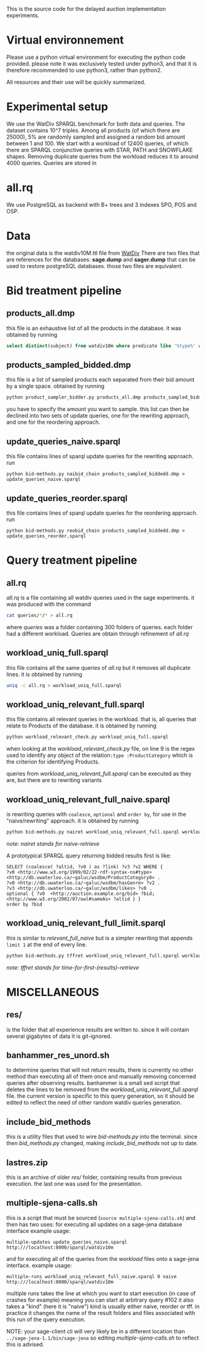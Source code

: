 

This is the source code for the delayed auction implementation experiments.

# Virtual environnement
Please use a python virtual environment for executing the python code provided.
please note it was exclusively tested under python3, and that it is therefore
recommended to use python3, rather than python2.

All resources and their use will be quickly summarized.

# Experimental setup

We use the WatDiv  SPARQL benchmark for both data and queries. The
dataset contains 10^7 triples. Among all products (of which there are 25000), 5%
are randomly sampled and assigned a random bid amount between 1 and 100.
We start with a workload of 12400 queries, of which there are SPARQL
conjunctive queries with STAR, PATH and SNOWFLAKE shapes. Removing
duplicate queries from the workload reduces it to around 4000 queries. Queries are stored in 
# all.rq

We use PostgreSQL as backend with B+ trees and 3 indexes SPO, POS and
OSP.

# Data
the original data is the watdiv10M.ttl file from [WatDiv](https://dsg.uwaterloo.ca/watdiv/#download)
There are two files that are references for the databases:
**sage.dump** and **sager.dump** that can be used to restore postgreSQL databases.
those two files are equivalent.
# Bid treatment pipeline
## products_all.dmp
this file is an exhaustive list of all the products in the database. it was obtained by running
```sql
select distinct(subject) from watdiv10m where predicate like '%type%' and object like '%ProductCategory%';
```

## products_sampled_bidded.dmp
this file is a list of sampled products each separated from their bid amount by a single space.
obtained by running
```bash
python product_sampler_bidder.py products_all.dmp products_sampled_bidded.dmp 1250
```
you have to specify the amount you want to sample.
this list can then be declined into two sets of update queries, one for the rewriting approach,
and one for the reordering approach.

## update_queries_naive.sparql
this file contains lines of sparql update queries for the rewriting approach.
run
```
python bid-methods.py naibid_chain products_sampled_biddedd.dmp > update_queries_naive.sparql
```

## update_queries_reorder.sparql
this file contains lines of sparql update queries for the reordering approach.
run
```
python bid-methods.py reobid_chain products_sampled_biddedd.dmp > update_queries_reorder.sparql
```

# Query treatment pipeline
## all.rq
*all.rq* is a file containing all watdiv queries used in the sage experiments.
it was produced with the command
```bash
cat queries/*/* > all.rq
```
where *queries* was a folder containing 300 folders of queries. each folder had a different workload.
Queries are obtain through refinement of *all.rq*
## workload_uniq_full.sparql
this file contains all the same queries of *all.rq* but it removes all duplicate lines.
it is obtained by running
```bash
uniq -c all.rq > workload_uniq_full.sparql
```
## workload_uniq_relevant_full.sparql
this file contains all relevant queries in the workload. that is, all queries that relate to Products of 
the database. it is obtained by running
```bash
python workload_relevant_check.py workload_uniq_full.sparql
```
when looking at the *workload_relevant_check.py* file, on line 9 is
the regex used to identify any object of the relation`:type :ProductCategory`
which is the criterion for identifying Products.

queries from *workload_uniq_relevant_full.sparql* can be executed as they are,
but there are to rewriting variants
## workload_uniq_relevant_full_naive.sparql
is rewriting queries with `coalesce`, `optional` and `order by`, for use in the
"naive/rewriting" approach.
it is obtained by running
```bash
python bid-methods.py nairet workload_uniq_relevant_full.sparql workload_uniq_relevant_full_naive.sparql
```
*note: nairet stands for naive-retrieve*

A prototypical SPARQL query returning bidded results first is like:

```
SELECT (coalesce( ?altid, ?v0 ) as ?link) ?v3 ?v2 WHERE {
?v0 <http://www.w3.org/1999/02/22-rdf-syntax-ns#type> <http://db.uwaterloo.ca/~galuc/wsdbm/ProductCategory0> .
?v0 <http://db.uwaterloo.ca/~galuc/wsdbm/hasGenre> ?v2 .
?v3 <http://db.uwaterloo.ca/~galuc/wsdbm/likes> ?v0 .
optional { ?v0  <http://auction.example.org/bid> ?bid;
<http://www.w3.org/2002/07/owl#sameAs> ?altid } }
order by ?bid
```

## workload_uniq_relevant_full_limit.sparql
this is similar to *relevant_full_naive* but is a simpler rewriting that appends `limit 1`
at the end of every line.
```bash
python bid-methods.py tffret workload_uniq_relevant_full.sparql workload_uniq_relevant_full_limit.sparql
```
*note: tffret stands for time-for-first-(results)-retrieve*

# MISCELLANEOUS
## res/ 
is the folder that all experience results are written to.
since it will contain several gigabytes of data it is git-ignored.

## banhammer_res_unord.sh
to determine queries that will not return results, there is currently no other method than
executing all of them once and manually removing concerned queries after observing results.
banhammer is a small sed script that deletes the lines to be removed from the *workload_uniq_relevant_full.sparql* file.
the current version is specific to this query generation, so it should be edited to reflect the need of other random watdiv queries generation.

## include_bid_methods
this is a utility files that used to wire *bid-methods.py* into the terminal.
since then *bid_methods.py* changed, making *include_bid_methods* not up to date.

## lastres.zip
this is an archive of older *res/* folder, containing results from previous execution. the last one was used for the presentation.

## multiple-sjena-calls.sh
this is a script that must be sourced (`source multiple-sjena-calls.sh`) and then has two uses:
for executing all updates on a sage-jena database interface
example usage:
```
multiple-updates update_queries_naive.sparql http:///localhost:8000/sparql/watdiv10m
```
and for executing all of the queries from the *workload* files onto a sage-jena interface.
example usage:
```
multiple-runs workload_uniq_relevant_full_naive.sparql 0 naive http:///localhost:8000/sparql/watdiv10m
```
multiple runs takes the line at which you want to start execution (in case of crashes for example)
meaning you can start at arbitrary query #102
it also takes a "kind" (here it is "naive")
kind is usually either naive, reorder or tff. in practice it changes the name of the result folders and files associated
with this run of the query execution.

NOTE: your sage-client cli will very likely be in a different location than `../sage-jena-1.1/bin/sage-jena` 
so editing *multiple-sjena-calls.sh* to reflect this is advised.
